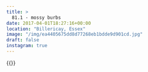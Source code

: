 ```yaml
---
title: >
  81.1 - mossy burbs
date: 2017-04-01T18:27:16+00:00
location: "Billericay, Essex"
image: "/img/ea4405675dd8d77268eb1bdde9d901cd.jpg"
draft: false
instagram: true
---
```


{{<photo src="/img/ea4405675dd8d77268eb1bdde9d901cd.jpg">}}
